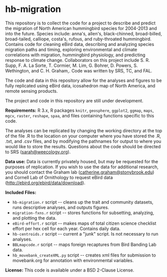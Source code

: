 hb-migration
============

This repository is to collect the code for a project to describe and predict the migration of North American hummingbird species for 2004-2013 and into the future. Species include: anna's, allen's, black-chinned, broad-billed, broad-tailed, calliope, costa's, rufous, and ruby-throated hummingbird. Contains code for cleaning eBird data, describing and analyzing species migration paths and timing, exploring environmental and climate correlations with migration, hummingbird physiology, and predicting response to climate change. Collaborators on this project include S. R. Supp, F. A. La Sorte, T. Cormier, M. Lim, G. Bohrer, D. Powers, S. Wethington, and C. H. Graham,.
Code was written by SRS, TC, and FAL.

The code and data in this repository allow for the analyses and figures to be fully replicated using eBird data, icosahedron map of North America, and remote sensing products.

The project and code in this repository are still under development.

**Requirements:**
R 3.x, R packages `knitr`, `geosphere`, `ggplot2`, `ggmap`, `maps`, `mgcv`, `raster`, `reshape`, `spaa`, and files containing functions specific to this code.

The analyses can be replicated by changing the working directory at the top of the file .R to the location on your computer where you have stored the .R, .txt, and .csv files, and by modifying the pathnames for output to where you would like to store the results. Questions about the code should be directed to SRS (sarah@weecology.org).


**Data use:**
Data is currently privately housed, but may be requested for the purposes of replication. If you wish to use the data for additional research, you should contact the Graham lab (catherine.graham@stonybrook.edu) and Cornell Lab of Ornithology to request eBird data (http://ebird.org/ebird/data/download).


**Included Files:**
* `hb-migration.r` script -- cleans up the trait and community datasets, runs descriptive analyses, and outputs figures.
* `migration-fxns.r` script -- stores functions for subsetting, analyzing, and plotting the data.
* `eBird-effort.r` script -- makes maps of total citizen science checklist effort per hex cell for each year. Contains daily data.
* `hb-centroids.r` script -- current a "junk" script. Is not necessary to run analyses.
* `BBLmapcode.r` script -- maps foreign recaptures from Bird Banding Lab data.
* `hb_movebank_createXML.py` script -- creates xml files for submission to movebank.org for annotation with environmental variables.

**License:** This code is available under a BSD 2-Clause License.
